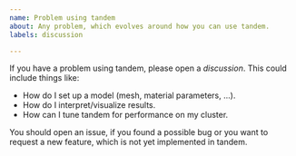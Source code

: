 ```yaml
---
name: Problem using tandem
about: Any problem, which evolves around how you can use tandem.
labels: discussion

---
```


If you have a problem using tandem, please open a *discussion*. This could include things like:
* How do I set up a model (mesh, material parameters, ...).
* How do I interpret/visualize results.
* How can I tune tandem for performance on my cluster.

You should open an issue, if you found a possible bug or you want to request a new feature, which is not yet implemented in tandem.

